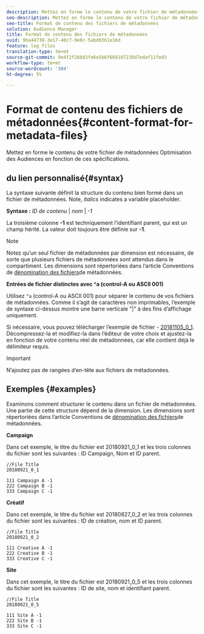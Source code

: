 ```yaml
---
description: Mettez en forme le contenu de votre fichier de métadonnées Optimisation des Audiences en fonction de ces spécifications.
seo-description: Mettez en forme le contenu de votre fichier de métadonnées Optimisation des Audiences en fonction de ces spécifications.
seo-title: Format de contenu des fichiers de métadonnées
solution: Audience Manager
title: Format de contenu des fichiers de métadonnées
uuid: 9ba44738-3e17-40c7-9e8c-5abd8361e16d
feature: log files
translation-type: tm+mt
source-git-commit: 9e4f2f26b83fe6e5b6f669107239d7edaf11fed3
workflow-type: tm+mt
source-wordcount: '304'
ht-degree: 5%

---
```



# Format de contenu des fichiers de métadonnées{#content-format-for-metadata-files}

Mettez en forme le contenu de votre fichier de métadonnées Optimisation des Audiences en fonction de ces spécifications.

## du lien personnalisé{#syntax}

La syntaxe suivante définit la structure du contenu bien formé dans un fichier de métadonnées. Note, *italics* indicates a variable placeholder.

**Syntaxe :**  *ID de contenu* | *nom* | *-1*

<!--In the contents syntax, you'll notice a parent ID variable. Don't confuse it with the parent ID used in the [metadata file name](../../../reporting/audience-optimization-reports/metadata-files-intro/metadata-file-names.md). These 2 variables seem similar, but they represent different things. In the file name, the parent ID corresponds to a category like "campaign" (ID 1), "placement" (ID 3), or "tactic" (ID 9), etc. In the file body:-->

La troisième colonne **-1** est techniquement l’identifiant parent, qui est un champ hérité. La valeur doit toujours être définie sur **-1**.

>[!NOTE]
>
>Notez qu’un seul fichier de métadonnées par dimension est nécessaire, de sorte que plusieurs fichiers de métadonnées sont attendus dans le compartiment. Les dimensions sont répertoriées dans l’article Conventions de [dénomination des fichiers](../../../reporting/audience-optimization-reports/metadata-files-intro/metadata-file-names.md#child-dimension)de métadonnées.

**Entrées de fichier distinctes avec ^a (control-A ou ASCII 001)**

Utilisez `^a` (control-A ou ASCII 001) pour séparer le contenu de vos fichiers de métadonnées. Comme il s’agit de caractères non imprimables, l’exemple de syntaxe ci-dessus montre une barre verticale &quot;|&quot; à des fins d’affichage uniquement.

Si nécessaire, vous pouvez télécharger l’exemple de fichier - [20181105_0_1](assets/20181105_0_1.zip). Décompressez-la et modifiez-la dans l’éditeur de votre choix et ajustez-la en fonction de votre contenu réel de métadonnées, car elle contient déjà le délimiteur requis.

>[!IMPORTANT]
>
>N’ajoutez pas de rangées d’en-tête aux fichiers de métadonnées.

## Exemples {#examples}

Examinons comment structurer le contenu dans un fichier de métadonnées. Une partie de cette structure dépend de la dimension. Les dimensions sont répertoriées dans l’article Conventions de [dénomination des fichiers](../../../reporting/audience-optimization-reports/metadata-files-intro/metadata-file-names.md#child-dimension)de métadonnées.

**Campaign**

Dans cet exemple, le titre du fichier est 20180921_0_1 et les trois colonnes du fichier sont les suivantes : ID Campaign, Nom et ID parent.

<!--Let's say you want to populate the creative drop down menu with creative names from a particular campaign. In this case, your metadata file name would include ID 1 (campaign) and ID 2 (creative). Following the content syntax, your metadata file would contain the creative ID, creative name, and actual campaign ID.-->

```
//File Title
20180921_0_1

111 Campaign A -1
222 Campaign B -1
333 Campaign C -1
```

**Créatif**

Dans cet exemple, le titre du fichier est 20180827_0_2 et les trois colonnes du fichier sont les suivantes : ID de création, nom et ID parent.

```
//File Title
20180921_0_2

111 Creative A -1
222 Creative B -1
333 Creative C -1
```

**Site**

Dans cet exemple, le titre du fichier est 20180921_0_5 et les trois colonnes du fichier sont les suivantes : ID de site, nom et identifiant parent.

```
//File Title
20180921_0_5

111 Site A -1
222 Site B -1
333 Site C -1
```
